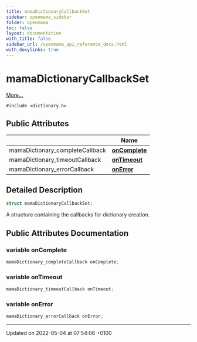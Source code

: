 ```yaml
---
title: mamaDictionaryCallbackSet
sidebar: openmama_sidebar
folder: openmama
toc: false
layout: documentation
with_title: false
sidebar_url: /openmama_api_reference_docs.html
with_doxylinks: true
---
```


# mamaDictionaryCallbackSet



 [More...](#detailed-description)


`#include <dictionary.h>`

## Public Attributes

|                | Name           |
| -------------- | -------------- |
| mamaDictionary_completeCallback | **[onComplete](structmamaDictionaryCallbackSet.html#variable-oncomplete)**  |
| mamaDictionary_timeoutCallback | **[onTimeout](structmamaDictionaryCallbackSet.html#variable-ontimeout)**  |
| mamaDictionary_errorCallback | **[onError](structmamaDictionaryCallbackSet.html#variable-onerror)**  |

## Detailed Description

```cpp
struct mamaDictionaryCallbackSet;
```


A structure containing the callbacks for dictionary creation. 

## Public Attributes Documentation

### variable onComplete

```cpp
mamaDictionary_completeCallback onComplete;
```


### variable onTimeout

```cpp
mamaDictionary_timeoutCallback onTimeout;
```


### variable onError

```cpp
mamaDictionary_errorCallback onError;
```


-------------------------------

Updated on 2022-05-04 at 07:54:06 +0100